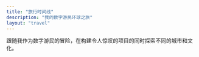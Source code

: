 ```yaml
---
title: "旅行时间线"
description: "我的数字游民环球之旅"
layout: "travel"
---
```


跟随我作为数字游民的冒险，在构建令人惊叹的项目的同时探索不同的城市和文化。